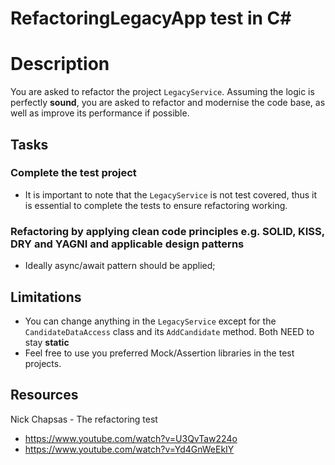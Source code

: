# RefactoringLegacyApp test in C#

# Description
You are asked to refactor the project `LegacyService`. Assuming the logic is perfectly **sound**, you are asked to refactor and modernise the code base, as well as improve its performance if possible.

## Tasks

### Complete the test project

- It is important to note that the `LegacyService` is not test covered, thus it is essential to complete the tests to ensure refactoring working.

### Refactoring by applying clean code principles e.g. SOLID, KISS, DRY and YAGNI and applicable design patterns

- Ideally async/await pattern should be applied;

## Limitations

- You can change anything in the `LegacyService` except for the `CandidateDataAccess` class and its `AddCandidate` method. Both NEED to stay **static**
- Feel free to use you preferred Mock/Assertion libraries in the test projects.

## Resources
Nick Chapsas - The refactoring test
- https://www.youtube.com/watch?v=U3QvTaw224o
- https://www.youtube.com/watch?v=Yd4GnWeEkIY
